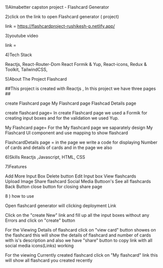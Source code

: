 1)Almabetter capston project - Flashcard Generator

2)click on the link to open Flashcard generator ( project)

link =  https://flashcardproject-rushikesh-p.netlify.app/

3)youtube video

link =

4)Tech Stack

Reactjs,
React-Router-Dom
React Formik & Yup,
React-icons,
Redux &  Toolkit,
TailwindCSS,

5)About The Project Flashcard

##This project is created with Reactjs , In this project we have three pages ##

create Flashcard page
My Flashcard page
Flashcad Details page

create flashcard page= In create Flashcard page we used a Formik for creating input boxes and for the validation we used Yup.

My Flashcard page= For the My flashcard page we saparately design My Flashcard UI component and use mapping to show flashcard

FlashcardDetails page = in the page we write a code for displaying Number of cards and details of cards and in the page we also

6)Skills
Reactjs ,Javascript, HTML, CSS

7)Features

Add More Input Box
Delete button
Edit Input box
View flashcards  
 Upload Image
Share flashcard
Social Media Buttoon's
See all flashcards
Back Button
close button for closing share page

8 ) how to use

Open flashcard generator will clicking deployment Link

Click on the "create New" link and fill up all the input boxes without any Errors and click on "create" button

For the Viewing Details of flashcard click on "view card" button showes on the flashcard this will show the details of flashcard and number of cards with is's description and also we have "share" button to copy link with all social media icons(Links) working

For the viewing Currently created flashcard click on "My flashcard" link this will show all flashcard you created recently
